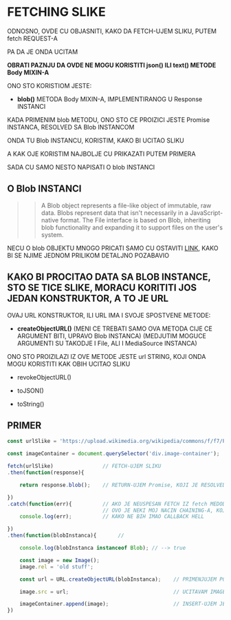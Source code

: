 # FETCHING SLIKE

ODNOSNO, OVDE CU OBJASNITI, KAKO DA FETCH-UJEM SLIKU, PUTEM fetch REQUEST-A

PA DA JE ONDA UCITAM

**OBRATI PAZNJU DA OVDE NE MOGU KORISTITI json() ILI text() METODE Body MIXIN-A**

ONO STO KORISTIOM JESTE:

- **blob()** METODA Body MIXIN-A, IMPLEMENTIRANOG U Response INSTANCI

KADA PRIMENIM blob METODU, ONO STO CE PROIZICI JESTE Promise INSTANCA, RESOLVED SA Blob INSTANCOM

ONDA TU Blob INSTANCU, KORISTIM, KAKO BI UCITAO SLIKU

A KAK OJE KORISTIM NAJBOLJE CU PRIKAZATI PUTEM PRIMERA

SADA CU SAMO NESTO NAPISATI O blob INSTANCI

## O Blob INSTANCI

>> A Blob object represents a file-like object of immutable, raw data. Blobs represent data that isn't necessarily in a JavaScript-native format. The File interface is based on Blob, inheriting blob functionality and expanding it to support files on the user's system.

NECU O blob OBJEKTU MNOGO PRICATI SAMO CU OSTAVITI [LINK](https://developer.mozilla.org/en-US/docs/Web/API/Blob), KAKO BI SE NJIME JEDNOM PRILIKOM DETALJNO POZABAVIO

## KAKO BI PROCITAO DATA SA BLOB INSTANCE, STO SE TICE SLIKE, MORACU KORITITI JOS JEDAN KONSTRUKTOR, A TO JE URL

OVAJ URL KONSTRUKTOR, ILI URL IMA I SVOJE SPOSTVENE METODE:

- **createObjectURL()** (MENI CE TREBATI SAMO OVA METODA CIJE CE ARGUMENT BITI, UPRAVO Blob INSTANCA) (MEDJUTIM MOGUCE ARGUMENTI SU TAKODJE I  File, ALI I MediaSource INSTANCA)

ONO STO PROIZILAZI IZ OVE METODE JESTE url STRING, KOJI ONDA MOGU KORISTITI KAK OBIH UCITAO SLIKU

- revoke​ObjectURL()

- toJSON()

- toString()

## PRIMER

```javascript
const urlSlike = 'https://upload.wikimedia.org/wikipedia/commons/f/f7/Paris_Metro_construction_03300288-3.jpg';

const imageContainer = document.querySelector('div.image-container');           // OVDE CU INSERT-OVATI SLIKU

fetch(urlSlike)                // FETCH-UJEM SLIKU
.then(function(response){

    return response.blob();    // RETURN-UJEM Promise, KOJI JE RESOLVED SA, Blob INSTANCOM

})
.catch(function(err){          // AKO JE NEUSPESAN FETCH IZ fetch MEDODE CE PROIZICI Response KOJI JE REJECTED SA ERROR INSTANCOM
                               // OVO JE NEKI MOJ NACIN CHAINING-A, KOJ ISAM USVOJIO
    console.log(err);          // KAKO NE BIH IMAO CALLBACK HELL

})
.then(function(blobInstanca){       // 

    console.log(blobInstanca instanceof Blob); // --> true

    const image = new Image();
    image.rel = 'old stuff';

    const url = URL.createObjectURL(blobInstanca);    // PRIMENJUJEM POMENUTU METODU          URL.createObjectUrl

    image.src = url;                                  // UCITAVAM IMAGE

    imageContainer.append(image);                     // INSERT-UJEM JE
})
```